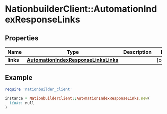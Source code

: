 # NationbuilderClient::AutomationIndexResponseLinks

## Properties

| Name | Type | Description | Notes |
| ---- | ---- | ----------- | ----- |
| **links** | [**AutomationIndexResponseLinksLinks**](AutomationIndexResponseLinksLinks.md) |  | [optional] |

## Example

```ruby
require 'nationbuilder_client'

instance = NationbuilderClient::AutomationIndexResponseLinks.new(
  links: null
)
```

